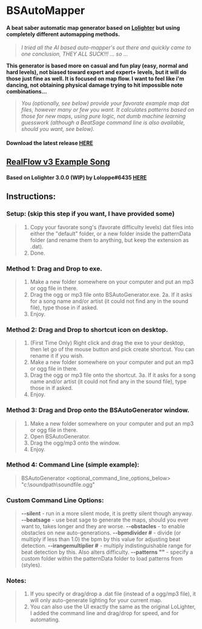 # BSAutoMapper

#### A beat saber automatic map generator based on [Lolighter](https://github.com/Loloppe/Lolighter/) but using completely different automapping methods.

> _I tried all the AI based auto-mapper's out there and quickly came to one conclusion, THEY ALL SUCK!!! ... so ..._

**This generator is based more on casual and fun play (easy, normal and hard levels), not biased toward expert and expert+ levels, but it will do those just fine as well. It is focused on map flow. I want to feel like i'm dancing, not obtaining physical damage trying to hit impossible note combinations...**


> _You (optionally, see below) provide your favorate example map dat files, however many or few you want. It calculates patterns based on those for new maps, using pure logic, not dumb machine learning guesswork (although a BeatSage command line is also available, should you want, see below)._

#### Download the latest release [HERE](https://github.com/uq1/BSAutoGenerator/releases/tag/release)

## [RealFlow v3 Example Song](https://skystudioapps.com/bs-viewer/?url=https://files.catbox.moe/vv2s0x.zip)


#### Based on Lolighter 3.0.0 (WIP) by **Loloppe#6435** [HERE](https://github.com/Loloppe/Lolighter/)


## Instructions:

### Setup: (skip this step if you want, I have provided some)
> 1. Copy your favorate song's (favorate difficulty levels) dat files into either the "default" folder, or a new folder inside the patternData folder (and rename them to anything, but keep the extension as .dat).
> 2. Done.

### Method 1: Drag and Drop to exe.
> 1. Make a new folder somewhere on your computer and put an mp3 or ogg file in there.
> 2. Drag the ogg or mp3 file onto BSAutoGenerator.exe.
> 2a. If it asks for a song name and/or artist (it could not find any in the sound file), type those in if asked.
> 3. Enjoy.

### Method 2: Drag and Drop to shortcut icon on desktop.
> 1. (First Time Only) Right click and drag the exe to your desktop, then let go of the mouse button and pick create shortcut. You can rename it if you wish.
> 2. Make a new folder somewhere on your computer and put an mp3 or ogg file in there.
> 3. Drag the ogg or mp3 file onto the shortcut.
> 3a. If it asks for a song name and/or artist (it could not find any in the sound file), type those in if asked.
> 4. Enjoy.

### Method 3: Drag and Drop onto the BSAutoGenerator window.
> 1. Make a new folder somewhere on your computer and put an mp3 or ogg file in there.
> 2. Open BSAutoGenerator.
> 3. Drag the ogg/mp3 onto the window.
> 4. Enjoy.

### Method 4: Command Line (simple example):
> BSAutoGenerator <optional_command_line_options_below> "c:\soundpath\soundfile.ogg"

### Custom Command Line Options:
> **--silent**                  - run in a more silent mode, it is pretty silent though anyway.
> **--beatsage**                - use beat sage to generate the maps, should you ever want to, takes longer and they are worse.
> **--obstacles**               - to enable obstacles on new auto-generations.
> **--bpmdivider #**            - divide (or multiply if less than 1.0) the bpm by this value for adjusting beat detection.
> **--irangemultiplier #**      - multiply indistinguishable range for beat detection by this. Also alters difficulty.
> **--patterns "<folderName>"** - specify a custom folder within the patternData folder to load patterns from (styles).

### Notes:
> 1. If you specify or drag/drop a .dat file (instead of a ogg/mp3 file), it will only auto-generate lighting for your current map.
> 2. You can also use the UI exactly the same as the original LoLighter, I added the command line and drag/drop for speed, and for automating.
